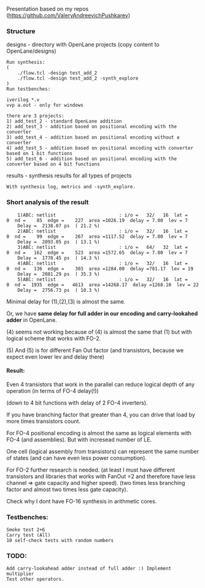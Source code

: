 Presentation based on my repos (https://github.com/ValeryAndreevichPushkarev)

### Structure


designs - directory with OpenLane projects (copy content to OpenLane/designs)

	Run synthesis:
	(
		./flow.tcl -design test_add_2
		./flow.tcl -design test_add_2 -synth_explore 
	)
	Run testbenches:

	iverilog *.v
	vvp a.out - only for windows

	there are 3 projects:
	1) add_test_2 - standard OpenLane addition
	2) add_test_3 - addition based on positional encoding with the converter
	3) add_test_4 - addition based on positional encoding without a converter
	4) add_test_5 - addition based on positional encoding with converter based on 1 bit functions
	5) add_test_6 - addition based on positional encoding with the converter based on 4 bit functions


results - synthesis results for all types of projects

	With synthesis log, metrics and -synth_explore.
### Short analysis of the result

		1)ABC: netlist                       : i/o =   32/   16  lat =    0  nd =    85  edge =    227  area =1026.19  delay = 7.00  lev = 7
		Delay =  2138.07 ps  ( 21.2 %)  
		2)ABC: netlist                       : i/o =   32/   16  lat =    0  nd =    99  edge =    267  area =1117.52  delay = 7.00  lev = 7
		Delay =  2093.05 ps  ( 13.1 %)
		3)ABC: netlist                       : i/o =   64/   32  lat =    0  nd =   162  edge =    523  area =1572.65  delay = 7.00  lev = 7
		Delay =  1770.45 ps  ( 14.3 %)
		4)ABC: netlist                       : i/o =   32/   16  lat =    0  nd =   136  edge =    303  area =1284.00  delay =781.17  lev = 19
		Delay =  2081.29 ps  ( 35.3 %)     
		5)ABC: netlist                       : i/o =   32/   16  lat =    0  nd =  1935  edge =   4613  area =14268.17  delay =1268.10  lev = 22
		Delay =  2756.73 ps  ( 10.3 %)


Minimal delay for (1),(2),(3) is almost the same. 

Or, we have **same delay for full adder in our encoding and carry-lookahed adder** in OpenLane.

(4) seems not working because of (4) is almost the same that (1) but with logical scheme that works with FO-2. 

(5) And (5) is for different Fan Out factor (and transistors, because we expect even lower lev and delay there)

#### Result: 
Even 4 transistors that work in the parallel can reduce logical depth of any operation (in terms of FO-4 delay(!))

(down to 4 bit functions with delay of 2 FO-4 inverters).

If you have branching factor that greater than 4, you can drive that load by more times transistors count.

For FO-4 positional encoding is almost the same as logical elements with FO-4 (and assemblies). But with incresead number of LE.

One cell (logical assembly from transistors) can represent the same number of states (and can have even less power consumption).

For FO-2 further research is needed. (at least I must have different transistors and libraries that works with FanOut =2 and therefore have less channel => gate capacity and higher speed). (two times less branching factor and almost two times less gate capacity).

Check why I dont have FO-16 synthesis in arithmetic cores.

### Testbenches:
	Smoke test 2+6
	Carry test (All)
	10 self-check tests with random numbers

### TODO:
	
	Add carry-lookahead adder instead of full adder :) Implement multiplier
	Test other operators.
